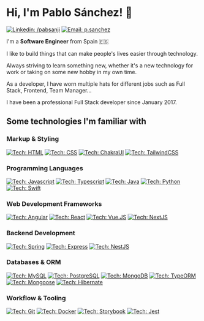 <h1>Hi, I'm Pablo Sánchez! 👋</h1>

[![Linkedin: /pabsanji](https://img.shields.io/badge/-Linkedin-blue?style=flat&logo=Linkedin&link=https://www.linkedin.com/in/pabsanji/)](https://www.linkedin.com/in/pabsanji/)
[![Email: p.sanchez](https://img.shields.io/badge/-Email-gray?style=flat&logo=Minutemailer&logoColor=white)](mailto:p.sanchez94@gmail.com)

<p>I'm a <b>Software Engineer</b> from Spain 🇪🇸</p>

<p>I like to build things that can make people's lives easier through technology.</p>

<p>Always striving to learn something new, whether it's a new technology for work or taking on some new hobby in my own time.</p>

<p>As a developer, I have worn multiple hats for different jobs such as Full Stack, Frontend, Team Manager...</p>

<p>I have been a professional Full Stack developer since January 2017.</p>

<h2>Some technologies I'm familiar with</h2>

<h3>Markup & Styling</h3>

[![Tech: HTML](https://img.shields.io/badge/HTML-orange?logo=html5&style=flat&logoColor=orange&labelColor=eeeeee)](https://developer.mozilla.org/es/docs/Web/HTML)
[![Tech: CSS](https://img.shields.io/badge/CSS-blue?logo=css3&style=flat&logoColor=blue&labelColor=eeeeee)](https://developer.mozilla.org/es/docs/Web/CSS)
[![Tech: ChakraUI](https://img.shields.io/badge/ChakraUI-81E6D9?logo=chakraui&style=flat&logoColor=81E6D9&labelColor=gray)](https://chakra-ui.com/)
[![Tech: TailwindCSS](https://img.shields.io/badge/TailwindCSS-38BDF8?logo=tailwindcss&style=flat&logoColor=38BDF8&labelColor=gray)](https://tailwindcss.com/)

<h3>Programming Languages</h3>

[![Tech: Javascript](https://img.shields.io/badge/JavaScript-f7df1e?logo=javascript&style=flat&logoColor=f7df1e&labelColor=gray)](https://developer.mozilla.org/es/docs/Web/JavaScript)
[![Tech: Typescript](https://img.shields.io/badge/TypeScript-3178c6?logo=typescript&style=flat&logoColor=3178c6&labelColor=eeeeee)](https://www.typescriptlang.org/)
[![Tech: Java](https://img.shields.io/badge/Java-red?logo=java&style=flat&logoColor=red)](https://www.java.com/es/)
[![Tech: Python](https://img.shields.io/badge/Python-4b8bbe?logo=python&style=flat&logoColor=white&labelColor=gray)](https://www.python.org/)
[![Tech: Swift](https://img.shields.io/badge/Swift-fca03d?logo=swift&style=flat&logoColor=fca03d&labelColor=eeeeee)](https://developer.apple.com/swift/)

<h3>Web Development Frameworks</h3>

[![Tech: Angular](https://img.shields.io/badge/Angular-dd1b16?logo=angular&style=flat&logoColor=dd1b16&labelColor=eeeeee)](https://angular.io/)
[![Tech: React](https://img.shields.io/badge/React-61dbfb?logo=react&style=flat&logoColor=61dbfb&labelColor=gray)](https://reactjs.org/)
[![Tech: Vue.JS](https://img.shields.io/badge/Vue-42b883?logo=vue.js&style=flat&logoColor=42b883&labelColor=eeeeee)](https://vuejs.org/)
[![Tech: NextJS](https://img.shields.io/badge/NextJS-white?logo=next.js&style=flat&logoColor=white&labelColor=black)](https://nextjs.org/)

<h3>Backend Development</h3>

[![Tech: Spring](https://img.shields.io/badge/Spring-6db33f?logo=spring&style=flat&logoColor=6db33f&labelColor=eeeeee)](https://spring.io/)
[![Tech: Express](https://img.shields.io/badge/Express-black?logo=express&style=flat&logoColor=black&labelColor=white)](https://expressjs.com/)
[![Tech: NestJS](https://img.shields.io/badge/NestJS-e0234d?style=flat)](https://nestjs.com/)

<h3>Databases & ORM</h3>

[![Tech: MySQL](https://img.shields.io/badge/MySQL-white?logo=mysql&style=flat&logoColor=white&labelColor=gray)](https://www.mysql.com/)
[![Tech: PostgreSQL](https://img.shields.io/badge/PostgreSQL-31648c?logo=postgresql&style=flat&logoColor=31648c&labelColor=eeeeee)](https://www.postgresql.org/)
[![Tech: MongoDB](https://img.shields.io/badge/MongoDB-14a44d?logo=mongodb&style=flat&logoColor=14a44d&labelColor=eeeeee)](https://www.mongodb.com/)
[![Tech: TypeORM](https://img.shields.io/badge/TypeORM-f60803?style=flat)](https://typeorm.io/)
[![Tech: Mongoose](https://img.shields.io/badge/Mongoose-870001?style=flat)](https://mongoosejs.com/)
[![Tech: Hibernate](https://img.shields.io/badge/Hibernate-b6a875?logo=hibernate&style=flat&logoColor=b6a875&labelColor=gray)](https://hibernate.org/)

<h3>Workflow & Tooling</h3>

[![Tech: Git](https://img.shields.io/badge/Git-e84f31?logo=git&style=flat&logoColor=e84f31&labelColor=eeeeee)](https://git-scm.com/)
[![Tech: Docker](https://img.shields.io/badge/Docker-2592e5?logo=docker&style=flat&logoColor=2592e5&labelColor=eeeeee)](https://www.docker.com/)
[![Tech: Storybook](https://img.shields.io/badge/Storybook-f74481?logo=storybook&style=flat&logoColor=f74481&labelColor=eeeeee)](https://storybook.js.org/)
[![Tech: Jest](https://img.shields.io/badge/Jest-944058?logo=jest&style=flat&logoColor=944058&labelColor=eeeeee)](https://jestjs.io/)
